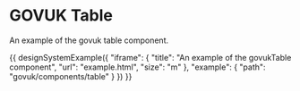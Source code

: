 ---
---
# GOVUK Table

An example of the govuk table component.

{{ designSystemExample({
"iframe": {
    "title": "An example of the govukTable component",
    "url": "example.html",
    "size": "m"
},
"example": {
    "path": "govuk/components/table"
}
}) }}
